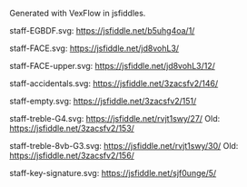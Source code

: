Generated with VexFlow in jsfiddles.

staff-EGBDF.svg: https://jsfiddle.net/b5uhg4oa/1/

staff-FACE.svg: https://jsfiddle.net/jd8vohL3/

staff-FACE-upper.svg: https://jsfiddle.net/jd8vohL3/12/

staff-accidentals.svg: https://jsfiddle.net/3zacsfv2/146/ 

staff-empty.svg: https://jsfiddle.net/3zacsfv2/151/ 

staff-treble-G4.svg: https://jsfiddle.net/rvjt1swy/27/
Old: https://jsfiddle.net/3zacsfv2/153/

staff-treble-8vb-G3.svg: https://jsfiddle.net/rvjt1swy/30/
Old: https://jsfiddle.net/3zacsfv2/156/ 

staff-key-signature.svg: https://jsfiddle.net/sjf0unge/5/ 